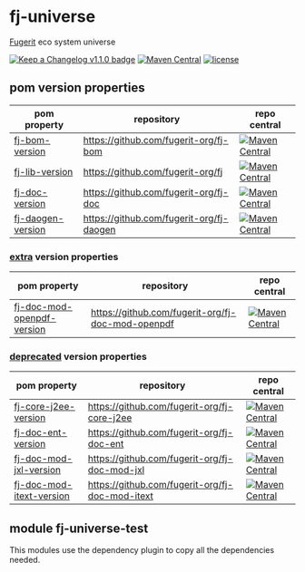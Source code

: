 # fj-universe

[Fugerit](https://github.com/fugerit-org) eco system universe

[![Keep a Changelog v1.1.0 badge](https://img.shields.io/badge/changelog-Keep%20a%20Changelog%20v1.1.0-%23E05735)](https://github.com/fugerit-org/fj-universe/blob/main/CHANGELOG.md) 
[![Maven Central](https://img.shields.io/maven-central/v/org.fugerit.java.universe/fj-universe.svg)](https://mvnrepository.com/artifact/org.fugerit.java.universe/fj-universe)
[![license](https://img.shields.io/badge/License-Apache%20License%202.0-teal.svg)](https://opensource.org/licenses/Apache-2.0)

## pom version properties

| pom property | repository | repo central |
|--------------|------------|--------------|
| [fj-bom-version](src/docs/versions-core.md#fj-bom-version) |https://github.com/fugerit-org/fj-bom | [![Maven Central](https://img.shields.io/maven-central/v/org.fugerit.java/fj-bom.svg)](https://mvnrepository.com/artifact/org.fugerit.java/fj-bom)|
| [fj-lib-version](src/docs/versions-core.md#fj-lib-version) |https://github.com/fugerit-org/fj | [![Maven Central](https://img.shields.io/maven-central/v/org.fugerit.java/fj-lib.svg)](https://mvnrepository.com/artifact/org.fugerit.java/fj-lib)|
| [fj-doc-version](src/docs/versions-core.md#fj-doc-version) |https://github.com/fugerit-org/fj-doc | [![Maven Central](https://img.shields.io/maven-central/v/org.fugerit.java/fj-doc.svg)](https://mvnrepository.com/artifact/org.fugerit.java/fj-doc)|
| [fj-daogen-version](src/docs/versions-core.md#fj-daogen-version) |https://github.com/fugerit-org/fj-daogen | [![Maven Central](https://img.shields.io/maven-central/v/org.fugerit.java/fj-daogen.svg)](https://mvnrepository.com/artifact/org.fugerit.java/fj-daogen)|

### [extra](src/docs/versions-extra.md) version properties

| pom property | repository | repo central |
|--------------|------------|--------------|
| [fj-doc-mod-openpdf-version](src/docs/versions-core.md#fj-doc-mod-openpdf-version) |https://github.com/fugerit-org/fj-doc-mod-openpdf | [![Maven Central](https://img.shields.io/maven-central/v/org.fugerit.java/fj-doc-mod-openpdf.svg)](https://mvnrepository.com/artifact/org.fugerit.java/fj-doc-mod-openpdf)|

### [deprecated](src/docs/versions-deprecated.md) version properties

| pom property | repository | repo central |
|--------------|------------|--------------|
| [fj-core-j2ee-version](src/docs/versions-core.md#fj-core-j2ee-version) |https://github.com/fugerit-org/fj-core-j2ee | [![Maven Central](https://img.shields.io/maven-central/v/org.fugerit.java/fj-core-j2ee.svg)](https://mvnrepository.com/artifact/org.fugerit.java/fj-core-j2ee)|
| [fj-doc-ent-version](src/docs/versions-core.md#fj-doc-ent-version) |https://github.com/fugerit-org/fj-doc-ent | [![Maven Central](https://img.shields.io/maven-central/v/org.fugerit.java/fj-doc-ent.svg)](https://mvnrepository.com/artifact/org.fugerit.java/fj-doc-ent)|
| [fj-doc-mod-jxl-version](src/docs/versions-core.md#fj-doc-mod-jxl-version) |https://github.com/fugerit-org/fj-doc-mod-jxl | [![Maven Central](https://img.shields.io/maven-central/v/org.fugerit.java/fj-doc-mod-jxl.svg)](https://mvnrepository.com/artifact/org.fugerit.java/fj-doc-mod-jxl)|
| [fj-doc-mod-itext-version](src/docs/versions-core.md#fj-doc-mod-itext-version) |https://github.com/fugerit-org/fj-doc-mod-itext | [![Maven Central](https://img.shields.io/maven-central/v/org.fugerit.java/fj-doc-mod-itext.svg)](https://mvnrepository.com/artifact/org.fugerit.java/fj-doc-mod-itext)|

## module fj-universe-test

This modules use the dependency plugin to copy all the dependencies needed.